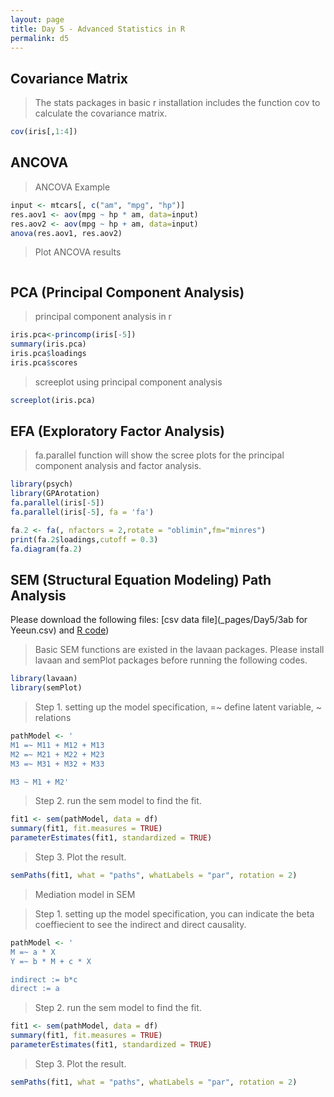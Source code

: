 ```yaml
---
layout: page
title: Day 5 - Advanced Statistics in R
permalink: d5
---
```

## Covariance Matrix

> The stats packages in basic r installation includes the function cov to calculate the covariance matrix.

```r
cov(iris[,1:4])
```

## ANCOVA

> ANCOVA Example

```r
input <- mtcars[, c("am", "mpg", "hp")]
res.aov1 <- aov(mpg ~ hp * am, data=input)
res.aov2 <- aov(mpg ~ hp + am, data=input)
anova(res.aov1, res.aov2)
```

> Plot ANCOVA results

```r

```

## PCA (Principal Component Analysis)

> principal component analysis in r

```r
iris.pca<-princomp(iris[-5])
summary(iris.pca)
iris.pca$loadings
iris.pca$scores
```

> screeplot using principal component analysis

```r
screeplot(iris.pca)
```

## EFA (Exploratory Factor Analysis)

> fa.parallel function will show the scree plots for the principal component analysis and factor analysis.

```r
library(psych)
library(GPArotation)
fa.parallel(iris[-5])
fa.parallel(iris[-5], fa = 'fa')

fa.2 <- fa(, nfactors = 2,rotate = "oblimin",fm="minres")
print(fa.2$loadings,cutoff = 0.3)
fa.diagram(fa.2)
```

## SEM (Structural Equation Modeling) Path Analysis

Please download the following files: [csv data file](_pages/Day5/3ab for Yeeun.csv) and [R code](_pages/Day5/Yeeun.R)) 

> Basic SEM functions are existed in the lavaan packages. Please install lavaan and semPlot packages before running the following codes.

```r
library(lavaan)
library(semPlot)

```

> Step 1. setting up the model specification, =~ define latent variable, ~ relations

```r
pathModel <- '
M1 =~ M11 + M12 + M13
M2 =~ M21 + M22 + M23
M3 =~ M31 + M32 + M33

M3 ~ M1 + M2'
```

> Step 2. run the sem model to find the fit.

```r
fit1 <- sem(pathModel, data = df)
summary(fit1, fit.measures = TRUE)
parameterEstimates(fit1, standardized = TRUE)
```

> Step 3. Plot the result.

```r
semPaths(fit1, what = "paths", whatLabels = "par", rotation = 2)
```

> Mediation model in SEM

> Step 1. setting up the model specification, you can indicate the beta coeffiecient to see the indirect and direct causality. 

```r
pathModel <- '
M =~ a * X
Y =~ b * M + c * X

indirect := b*c
direct := a
```

> Step 2. run the sem model to find the fit.

```r
fit1 <- sem(pathModel, data = df)
summary(fit1, fit.measures = TRUE)
parameterEstimates(fit1, standardized = TRUE)
```

> Step 3. Plot the result.

```r
semPaths(fit1, what = "paths", whatLabels = "par", rotation = 2)
```